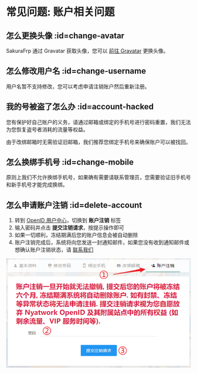 # 常见问题: 账户相关问题

## 怎么更换头像 :id=change-avatar

SakuraFrp 通过 Gravatar 获取头像，您可以 [前往 Gravatar](https://www.gravatar.com/ ':target=_blank') 更换头像。

## 怎么修改用户名 :id=change-username

用户名暂不支持修改，您可以考虑申请注销账户然后重新注册。

## 我的号被盗了怎么办 :id=account-hacked

您有保护好自己账户的义务，请通过邮箱或绑定的手机号进行密码重置，我们无法为您恢复盗号者消耗的流量等权益。

由于改绑邮箱时无需验证旧邮箱，我们推荐您绑定手机号来确保账户可以被找回。

## 怎么换绑手机号 :id=change-mobile

原则上我们不允许换绑手机号，如果确有需要请联系管理员，您需要验证旧手机号和新手机号才能完成换绑。

## 怎么申请账户注销 :id=delete-account

1. 转到 [OpenID 用户中心](https://openid.13a.com/user#tab-4 ':target=_blank')，切换到 **账户注销** 标签
1. 输入密码并点击 **提交注销请求**，按提示操作即可
1. 如果一切顺利，冻结期满后您的账户信息会被自动删除
1. 账户注销完成后，系统将向您发送一封通知邮件，如果您没有收到通知邮件或想确认账户注销状态，请 [联系我们](/about#contact-us)

![](_images/account-delete.png)
